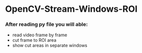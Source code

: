 # OpenCV-Stream-Windows-ROI

### After reading py file you will able:

* read video frame by frame
* cut frame to ROI area
* show cut areas in separate windows

